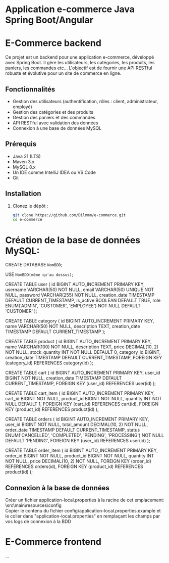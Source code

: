 # Application e-commerce Java Spring Boot/Angular

# E-Commerce backend

Ce projet est un backend pour une application e-commerce, développé avec Spring Boot. 
Il gère les utilisateurs, les catégories, les produits, les paniers, les commandes etc... 
L'objectif est de fournir une API RESTful robuste et évolutive pour un site de commerce en ligne.

## Fonctionnalités
- Gestion des utilisateurs (authentification, rôles : client, administrateur, employé)
- Gestion des catégories et des produits
- Gestion des paniers et des commandes
- API RESTful avec validation des données
- Connexion à une base de données MySQL

## Prérequis
- Java 21 (LTS)
- Maven 3.x
- MySQL 8.x
- Un IDE comme IntelliJ IDEA ou VS Code
- Git

## Installation

1. Clonez le dépôt :
   ```bash
   git clone https://github.com/Dilmmm/e-commerce.git
   cd e-commerce

# Création de la base de données MySQL:

CREATE DATABASE `NomBDD`;

USE `NomBDD(même qu'au dessus)`;

CREATE TABLE user (
    id BIGINT AUTO_INCREMENT PRIMARY KEY,
    username VARCHAR(50) NOT NULL,
    email VARCHAR(50) UNIQUE NOT NULL,
    password VARCHAR(255) NOT NULL,
    creation_date TIMESTAMP DEFAULT CURRENT_TIMESTAMP,
    is_active BOOLEAN DEFAULT TRUE,
    role ENUM('ADMIN', 'CUSTOMER', 'EMPLOYEE') NOT NULL DEFAULT 'CUSTOMER'
);

CREATE TABLE category (
    id BIGINT AUTO_INCREMENT PRIMARY KEY,
    name VARCHAR(50) NOT NULL,
    description TEXT,
    creation_date TIMESTAMP DEFAULT CURRENT_TIMESTAMP
);

CREATE TABLE product (
    id BIGINT AUTO_INCREMENT PRIMARY KEY,
    name VARCHAR(100) NOT NULL,
    description TEXT,
    price DECIMAL(10, 2) NOT NULL,
    stock_quantity INT NOT NULL DEFAULT 0,
    category_id BIGINT,
    creation_date TIMESTAMP DEFAULT CURRENT_TIMESTAMP,
    FOREIGN KEY (category_id) REFERENCES category(id)
);

CREATE TABLE cart (
    id BIGINT AUTO_INCREMENT PRIMARY KEY,
    user_id BIGINT NOT NULL,
    creation_date TIMESTAMP DEFAULT CURRENT_TIMESTAMP,
    FOREIGN KEY (user_id) REFERENCES user(id)
);

CREATE TABLE cart_item (
    id BIGINT AUTO_INCREMENT PRIMARY KEY,
    cart_id BIGINT NOT NULL,
    product_id BIGINT NOT NULL,
    quantity INT NOT NULL DEFAULT 1,
    FOREIGN KEY (cart_id) REFERENCES cart(id),
    FOREIGN KEY (product_id) REFERENCES product(id)
);

CREATE TABLE orders (
    id BIGINT AUTO_INCREMENT PRIMARY KEY,
    user_id BIGINT NOT NULL,
    total_amount DECIMAL(10, 2) NOT NULL,
    order_date TIMESTAMP DEFAULT CURRENT_TIMESTAMP,
    status ENUM('CANCELLED', 'COMPLETED', 'PENDING', 'PROCESSING') NOT NULL DEFAULT 'PENDING',
    FOREIGN KEY (user_id) REFERENCES user(id)
);

CREATE TABLE order_item (
    id BIGINT AUTO_INCREMENT PRIMARY KEY,
    order_id BIGINT NOT NULL,
    product_id BIGINT NOT NULL,
    quantity INT NOT NULL,
    price DECIMAL(10, 2) NOT NULL,
    FOREIGN KEY (order_id) REFERENCES orders(id),
    FOREIGN KEY (product_id) REFERENCES product(id)
);

## Connexion à la base de données

Créer un fichier application-local.properties à la racine de cet emplacement: \src\main\resources\config\
Copier le contenu du fichier config\application-local.properties.example et le coller dans "application-local.properties"
en remplaçant les champs par vos logs de connexion à la BDD

# E-Commerce frontend
...
